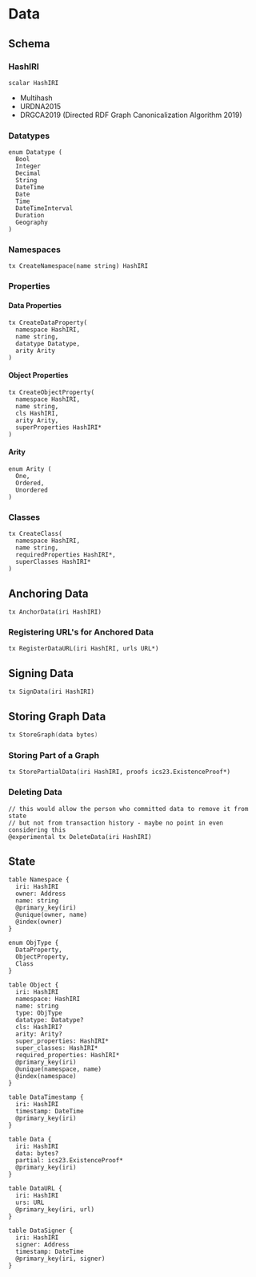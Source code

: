 # Data

## Schema

### HashIRI

```text
scalar HashIRI
```

* Multihash
* URDNA2015
* DRGCA2019 \(Directed RDF Graph Canonicalization Algorithm 2019\)

### Datatypes

```text
enum Datatype (
  Bool
  Integer
  Decimal
  String
  DateTime
  Date
  Time
  DateTimeInterval
  Duration
  Geography
)
```

### Namespaces

```text
tx CreateNamespace(name string) HashIRI
```

### Properties

#### Data Properties

```text
tx CreateDataProperty(
  namespace HashIRI,
  name string,
  datatype Datatype,
  arity Arity
)
```

#### Object Properties

```text
tx CreateObjectProperty(
  namespace HashIRI,
  name string,
  cls HashIRI,
  arity Arity,
  superProperties HashIRI*
)
```

#### Arity

```text
enum Arity (
  One,
  Ordered,
  Unordered
)
```

### Classes

```text
tx CreateClass(
  namespace HashIRI,
  name string,
  requiredProperties HashIRI*,
  superClasses HashIRI*
)
```

## Anchoring Data

```text
tx AnchorData(iri HashIRI)
```

### Registering URL's for Anchored Data

```text
tx RegisterDataURL(iri HashIRI, urls URL*)
```

## Signing Data

```text
tx SignData(iri HashIRI)
```

## Storing Graph Data

```go
tx StoreGraph(data bytes)
```

### Storing Part of a Graph

```text
tx StorePartialData(iri HashIRI, proofs ics23.ExistenceProof*)
```

### Deleting Data

```text
// this would allow the person who committed data to remove it from state
// but not from transaction history - maybe no point in even considering this
@experimental tx DeleteData(iri HashIRI)
```

## State

```text
table Namespace {
  iri: HashIRI
  owner: Address
  name: string
  @primary_key(iri)
  @unique(owner, name)
  @index(owner)
}

enum ObjType {
  DataProperty,
  ObjectProperty,
  Class
}

table Object {
  iri: HashIRI
  namespace: HashIRI
  name: string
  type: ObjType
  datatype: Datatype?
  cls: HashIRI?
  arity: Arity?
  super_properties: HashIRI*
  super_classes: HashIRI*
  required_properties: HashIRI*
  @primary_key(iri)
  @unique(namespace, name)
  @index(namespace)
}

table DataTimestamp {
  iri: HashIRI
  timestamp: DateTime
  @primary_key(iri)
}

table Data {
  iri: HashIRI
  data: bytes?
  partial: ics23.ExistenceProof*
  @primary_key(iri)
}

table DataURL {
  iri: HashIRI
  urs: URL
  @primary_key(iri, url)
}

table DataSigner {
  iri: HashIRI
  signer: Address
  timestamp: DateTime
  @primary_key(iri, signer)
}
```

